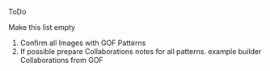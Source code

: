 ToDo

Make this list empty

1. Confirm all Images with GOF Patterns
2. If possible prepare Collaborations notes for all patterns. example builder Collaborations from GOF


